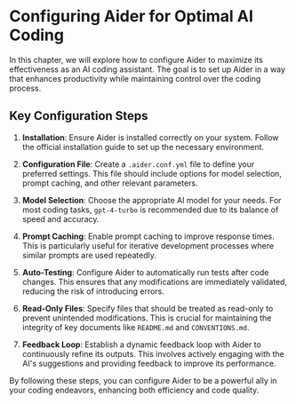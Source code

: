# Configuring Aider for Optimal AI Coding

In this chapter, we will explore how to configure Aider to maximize its effectiveness as an AI coding assistant. The goal is to set up Aider in a way that enhances productivity while maintaining control over the coding process.

## Key Configuration Steps

1. **Installation**: Ensure Aider is installed correctly on your system. Follow the official installation guide to set up the necessary environment.

2. **Configuration File**: Create a `.aider.conf.yml` file to define your preferred settings. This file should include options for model selection, prompt caching, and other relevant parameters.

3. **Model Selection**: Choose the appropriate AI model for your needs. For most coding tasks, `gpt-4-turbo` is recommended due to its balance of speed and accuracy.

4. **Prompt Caching**: Enable prompt caching to improve response times. This is particularly useful for iterative development processes where similar prompts are used repeatedly.

5. **Auto-Testing**: Configure Aider to automatically run tests after code changes. This ensures that any modifications are immediately validated, reducing the risk of introducing errors.

6. **Read-Only Files**: Specify files that should be treated as read-only to prevent unintended modifications. This is crucial for maintaining the integrity of key documents like `README.md` and `CONVENTIONS.md`.

7. **Feedback Loop**: Establish a dynamic feedback loop with Aider to continuously refine its outputs. This involves actively engaging with the AI's suggestions and providing feedback to improve its performance.

By following these steps, you can configure Aider to be a powerful ally in your coding endeavors, enhancing both efficiency and code quality.
